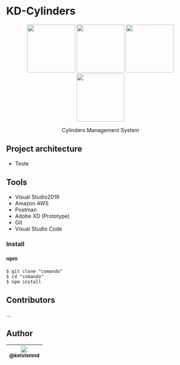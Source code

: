 # KD-Cylinders

<p align="center">
  <label>
    <img src="https://avatars0.githubusercontent.com/u/139426?s=200&v=4" width="128px" height="128px">
  </label>
  <label>
    <img src="https://image.flaticon.com/icons/png/128/919/919832.png" width="128px" height="128px">
  </label>
  <label>
    <img src="https://danieljscheufler.files.wordpress.com/2016/05/2p4i.png?w=256&h=256" width="128px" height="128px">
  </label>
  <label>
    <img src="https://cdn.iconscout.com/icon/free/png-256/sql-4-190807.png" width="128px" height="128px">
  </label>
</p>

<p align="center">
  Cylinders Management System
</p>

## Project architecture
<ul>
  <li>Teste</li>
</ul>
 
 
 ## Tools
 <ul>
  <li>Visual Studio2019</li>
  <li>Amazon AWS</li>
  <li>Postman</li>
  <li>Adobe XD (Prototype)</li>
  <li>Git</li>
  <li>Visual Studio Code</li>
</ul>

### Install

#### npm

```
$ git clone "comando"
$ cd "comando"
$ npm install
```

## Contributors
...

## Author

| [<img src="https://avatars0.githubusercontent.com/u/16437028?s=60&v=4"><br><sub>@kelvismnd</sub>](https://github.com/kelvismnd) |
| :---: |
